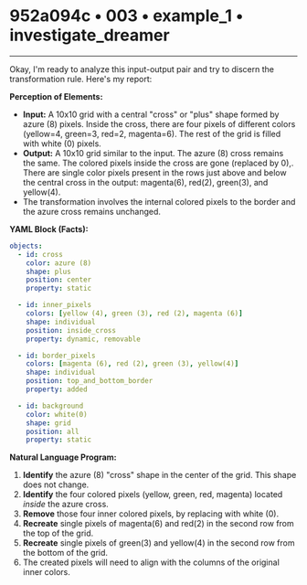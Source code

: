 # 952a094c • 003 • example_1 • investigate_dreamer

---
Okay, I'm ready to analyze this input-output pair and try to discern the transformation rule. Here's my report:

**Perception of Elements:**

*   **Input:** A 10x10 grid with a central "cross" or "plus" shape formed by azure (8) pixels. Inside the cross, there are four pixels of different colors (yellow=4, green=3, red=2, magenta=6). The rest of the grid is filled with white (0) pixels.
*   **Output:** A 10x10 grid similar to the input. The azure (8) cross remains the same. The colored pixels inside the cross are gone (replaced by 0),. There are single color pixels present in the rows just above and below the central cross in the output: magenta(6), red(2), green(3), and yellow(4).
* The transformation involves the internal colored pixels to the border and the azure cross remains unchanged.

**YAML Block (Facts):**



```yaml
objects:
  - id: cross
    color: azure (8)
    shape: plus
    position: center
    property: static

  - id: inner_pixels
    colors: [yellow (4), green (3), red (2), magenta (6)]
    shape: individual
    position: inside_cross
    property: dynamic, removable

  - id: border_pixels
    colors: [magenta (6), red (2), green (3), yellow(4)]
    shape: individual
    position: top_and_bottom_border
    property: added

  - id: background
    color: white(0)
    shape: grid
    position: all
    property: static
```



**Natural Language Program:**

1.  **Identify** the azure (8) "cross" shape in the center of the grid. This shape does not change.
2.  **Identify** the four colored pixels (yellow, green, red, magenta) located *inside* the azure cross.
3.  **Remove** those four inner colored pixels, by replacing with white (0).
4.  **Recreate** single pixels of magenta(6) and red(2) in the second row from the top of the grid.
5.  **Recreate** single pixels of green(3) and yellow(4) in the second row from the bottom of the grid.
6. The created pixels will need to align with the columns of the original inner colors.



